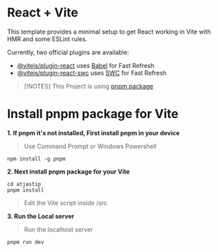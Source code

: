 # React + Vite

This template provides a minimal setup to get React working in Vite with HMR and some ESLint rules.

Currently, two official plugins are available:

- [@vitejs/plugin-react](https://github.com/vitejs/vite-plugin-react/blob/main/packages/plugin-react/README.md) uses [Babel](https://babeljs.io/) for Fast Refresh
- [@vitejs/plugin-react-swc](https://github.com/vitejs/vite-plugin-react-swc) uses [SWC](https://swc.rs/) for Fast Refresh

> [!NOTES]
> This Project is using [pnpm package](https://pnpm.io/)

# Install pnpm package for Vite

**1. If pnpm it's not installed, First install pnpm in your device**

> Use Command Prompt or Windows Powershell
```
npm install -g pnpm
```

**2. Next install pnpm package for your Vite**

```
cd atjastip
pnpm install
```
> Edit the Vite script inside /src

**3. Run the Local server**

> Run the localhost server
```
pnpm run dev
```
